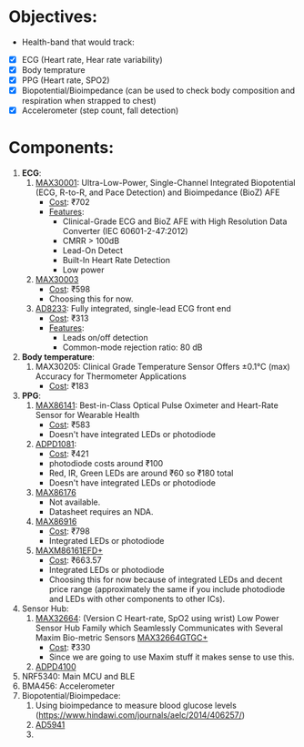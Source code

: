 # Objectives:
* Health-band that would track:
- [x] ECG (Heart rate, Hear rate variability)
- [x] Body temprature
- [x] PPG (Heart rate, SPO2)
- [x] Biopotential/Bioimpedance (can be used to check body composition and respiration when strapped to chest)
- [x] Accelerometer (step count, fall detection)

# Components:
1. **ECG**:
	1. [MAX30001](https://www.maximintegrated.com/en/products/analog/data-converters/analog-front-end-ics/MAX30001.html#tech-docs): Ultra-Low-Power, Single-Channel Integrated Biopotential (ECG, R-to-R, and Pace Detection) and Bioimpedance (BioZ) AFE
		* <u>Cost</u>: ₹702
		* <u>Features</u>:
			* Clinical-Grade ECG and BioZ AFE with High Resolution Data Converter (IEC 60601-2-47:2012)
			*  CMRR > 100dB
			* Lead-On Detect 
			* Built-In Heart Rate Detection
			* Low power
	2. [MAX30003](https://www.maximintegrated.com/en/products/analog/data-converters/analog-front-end-ics/MAX30003.html)
		* <u>Cost</u>: ₹598
		* Choosing this for now.
	3.  [AD8233](https://www.analog.com/en/products/AD8233.html#product-overview): Fully integrated, single-lead ECG front end
		* <u>Cost</u>: ₹313
		* <u>Features</u>:
			* Leads on/off detection 
			* Common-mode rejection ratio: 80 dB 
2. **Body temperature**:
	1. MAX30205: Clinical Grade Temperature Sensor Offers ±0.1°C (max) Accuracy for Thermometer Applications
		* <u>Cost</u>: ₹183
3. **PPG**:
	1. [MAX86141](https://www.maximintegrated.com/en/products/interface/sensor-interface/MAX86141.html): Best-in-Class Optical Pulse Oximeter and Heart-Rate Sensor for Wearable Health
		* <u>Cost</u>: ₹583
		* Doesn't have integrated LEDs or photodiode
	2. [ADPD1081](https://www.analog.com/en/products/adpd1081.html#product-overview):
		* <u>Cost</u>: ₹421
		* photodiode costs around ₹100
		* Red, IR, Green LEDs are around ₹60 so ₹180 total 
		* Doesn't have integrated LEDs or photodiode
	3. [MAX86176](https://www.maximintegrated.com/en/products/sensors/MAX86176.html?intcid=para)
		* Not available.
		* Datasheet requires an NDA.
	4. [MAX86916](https://www.maximintegrated.com/en/products/sensors/MAX86916.html/product-details/tabs-3)
		* <u>Cost</u>: ₹798
		* Integrated LEDs or photodiode
	5. [MAXM86161EFD+](https://www.mouser.in/ProductDetail/Maxim-Integrated/MAXM86161EFD%2b/?qs=PzGy0jfpSMvG%2FmijvXlxVg%3D%3D)
		* <u>Cost</u>: ₹663.57
		* Integrated LEDs or photodiode
		* Choosing this for now because of integrated LEDs and decent price range (approximately the same if you include photodiode and LEDs with other components to other ICs).
4. Sensor Hub:
	1. [MAX32664](https://www.maximintegrated.com/en/products/interface/sensor-interface/MAX32664.html): (Version C Heart-rate, SpO2 using wrist) Low Power Sensor Hub Family which Seamlessly Communicates with Several Maxim Bio-metric Sensors [MAX32664GTGC+](https://www.mouser.in/ProductDetail/Maxim-Integrated/MAX32664GTGC%2b/?qs=vmHwEFxEFR%252B4L9bBONurNg%3D%3D)
		* <u>Cost</u>: ₹330
		* Since we are going to use Maxim stuff it makes sense to use this.
	2. [ADPD4100](https://www.analog.com/en/products/ADPD4100.html#product-overview) 
5. NRF5340: Main MCU and BLE
6. BMA456: Accelerometer
7. Biopotential/Bioimpedace:
	1. Using bioimpedance to measure blood glucose levels (https://www.hindawi.com/journals/aelc/2014/406257/)
	2. [AD5941](https://www.analog.com/en/products/ad5941.html#product-overview)
	3. 